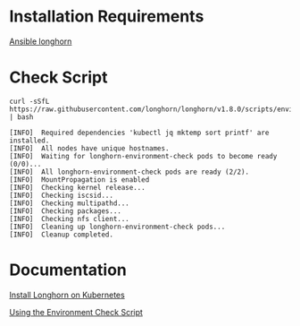 # Installation Requirements 
[Ansible longhorn](https://github.com/anarchist117/Ansible/blob/main/longhorn.yml)

# Check Script
```
curl -sSfL https://raw.githubusercontent.com/longhorn/longhorn/v1.8.0/scripts/environment_check.sh | bash
```
```
[INFO]  Required dependencies 'kubectl jq mktemp sort printf' are installed.
[INFO]  All nodes have unique hostnames.
[INFO]  Waiting for longhorn-environment-check pods to become ready (0/0)...
[INFO]  All longhorn-environment-check pods are ready (2/2).
[INFO]  MountPropagation is enabled
[INFO]  Checking kernel release...
[INFO]  Checking iscsid...
[INFO]  Checking multipathd...
[INFO]  Checking packages...
[INFO]  Checking nfs client...
[INFO]  Cleaning up longhorn-environment-check pods...
[INFO]  Cleanup completed.
```

# Documentation
[Install Longhorn on Kubernetes](https://longhorn.io/docs/1.8.0/deploy/install/)

[Using the Environment Check Script](https://longhorn.io/docs/1.8.0/deploy/install/#using-the-environment-check-script)
